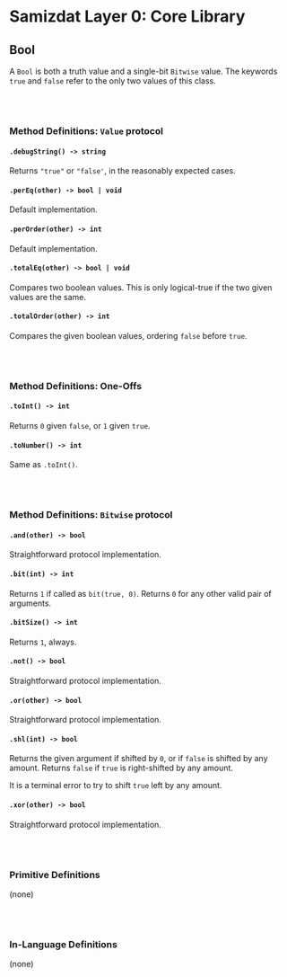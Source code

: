 Samizdat Layer 0: Core Library
==============================

Bool
----

A `Bool` is both a truth value and a single-bit `Bitwise` value. The
keywords `true` and `false` refer to the only two values of this class.



<br><br>
### Method Definitions: `Value` protocol

#### `.debugString() -> string`

Returns `"true"` or `"false'`, in the reasonably expected cases.

#### `.perEq(other) -> bool | void`

Default implementation.

#### `.perOrder(other) -> int`

Default implementation.

#### `.totalEq(other) -> bool | void`

Compares two boolean values. This is only logical-true if the two given
values are the same.

#### `.totalOrder(other) -> int`

Compares the given boolean values, ordering `false` before `true`.


<br><br>
### Method Definitions: One-Offs

#### `.toInt() -> int`

Returns `0` given `false`, or `1` given `true`.

#### `.toNumber() -> int`

Same as `.toInt()`.


<br><br>
### Method Definitions: `Bitwise` protocol

#### `.and(other) -> bool`

Straightforward protocol implementation.

#### `.bit(int) -> int`

Returns `1` if called as `bit(true, 0)`. Returns `0` for any other
valid pair of arguments.

#### `.bitSize() -> int`

Returns `1`, always.

#### `.not() -> bool`

Straightforward protocol implementation.

#### `.or(other) -> bool`

Straightforward protocol implementation.

#### `.shl(int) -> bool`

Returns the given argument if shifted by `0`, or if `false` is shifted
by any amount. Returns `false` if `true` is right-shifted by any
amount.

It is a terminal error to try to shift `true` left by any amount.

#### `.xor(other) -> bool`

Straightforward protocol implementation.


<br><br>
### Primitive Definitions

(none)


<br><br>
### In-Language Definitions

(none)
